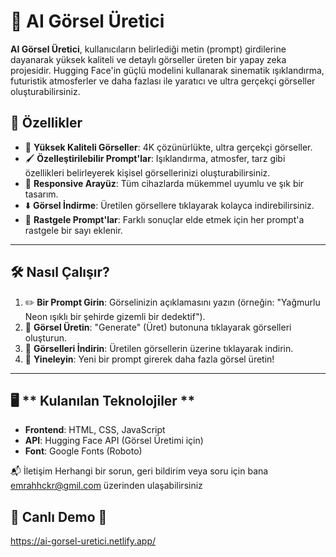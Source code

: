 # 🎨 **AI Görsel Üretici**

**AI Görsel Üretici**, kullanıcıların belirlediği metin (prompt) girdilerine dayanarak yüksek kaliteli ve detaylı görseller üreten bir yapay zeka projesidir. Hugging Face'in güçlü modelini kullanarak sinematik ışıklandırma, futuristik atmosferler ve daha fazlası ile yaratıcı ve ultra gerçekçi görseller oluşturabilirsiniz. 

## 🚀 **Özellikler**

- 🌟 **Yüksek Kaliteli Görseller**: 4K çözünürlükte, ultra gerçekçi görseller.
- 🖌️ **Özelleştirilebilir Prompt'lar**: Işıklandırma, atmosfer, tarz gibi özellikleri belirleyerek kişisel görsellerinizi oluşturabilirsiniz.
- 📱 **Responsive Arayüz**: Tüm cihazlarda mükemmel uyumlu ve şık bir tasarım.
- ⬇️ **Görsel İndirme**: Üretilen görsellere tıklayarak kolayca indirebilirsiniz.
- 🎲 **Rastgele Prompt'lar**: Farklı sonuçlar elde etmek için her prompt'a rastgele bir sayı eklenir.

---

## 🛠️ **Nasıl Çalışır?**

1. ✏️ **Bir Prompt Girin**: Görselinizin açıklamasını yazın (örneğin: "Yağmurlu Neon ışıklı bir şehirde gizemli bir dedektif").
2. 🔄 **Görsel Üretin**: "Generate" (Üret) butonuna tıklayarak görselleri oluşturun.
3. 💾 **Görselleri İndirin**: Üretilen görsellerin üzerine tıklayarak indirin.
4. 🔁 **Yineleyin**: Yeni bir prompt girerek daha fazla görsel üretin!

---

## 🖥️ ** Kulanılan Teknolojiler **

- **Frontend**: HTML, CSS, JavaScript
- **API**: Hugging Face API (Görsel Üretimi için)
- **Font**: Google Fonts (Roboto)

📬 İletişim
Herhangi bir sorun, geri bildirim veya soru için bana emrahhckr@gmil.com üzerinden ulaşabilirsiniz

## 🌟 Canlı Demo 🌟
https://ai-gorsel-uretici.netlify.app/
